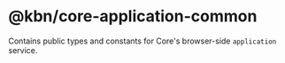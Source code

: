 # @kbn/core-application-common

Contains public types and constants for Core's browser-side `application` service.
